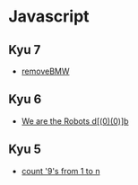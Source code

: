 # Javascript

## Kyu 7
- [removeBMW](Kyu+7/removeBMW.js)


## Kyu 6
- [We are the Robots d[(0)(0)]b](Kyu+6/We+are+the+Robots+d[(0)(0)]b.md)


## Kyu 5
- [count '9's from 1 to n](Kyu+5/count_9.md)